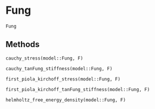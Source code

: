 # Fung

```@docs
Fung
```

## Methods

```@docs
cauchy_stress(model::Fung, F)
```

```@docs
cauchy_tanFung_stiffness(model::Fung, F)
```

```@docs
first_piola_kirchoff_stress(model::Fung, F)
```

```@docs
first_piola_kirchoff_tanFung_stiffness(model::Fung, F)
```

```@docs
helmholtz_free_energy_density(model::Fung, F)
```
